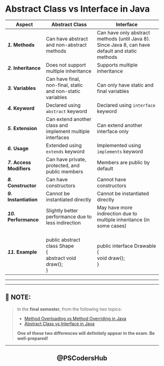 # Abstract Class vs Interface in Java

| **Aspect**          | **Abstract Class**                                                     | **Interface**                                                                                    |
| ------------------- | ---------------------------------------------------------------------- | ------------------------------------------------------------------------------------------------ |
| ***1.* Methods**          | Can have abstract and non-abstract methods| Can have only abstract methods (until Java 8). Since Java 8, can have default and static methods|
| ***2.* Inheritance**      | Does not support multiple inheritance| Supports multiple inheritance|
| ***3.* Variables**        | Can have final, non-final, static and non-static variables| Can only have static and final variables|
| ***4.* Keyword**          | Declared using `abstract` keyword| Declared using `interface` keyword|
| ***5.* Extension**        | Can extend another class and implement multiple interfaces| Can extend another interface only|
| ***6.* Usage**            | Extended using `extends` keyword| Implemented using `implements` keyword|
| ***7.* Access Modifiers** | Can have private, protected, and public members| Members are public by default|
| ***8.* Constructor**      | Can have constructors| Cannot have constructors|
| ***9.* Instantiation**   | Cannot be instantiated directly| Cannot be instantiated directly|
| ***10.* Performance** | Slightly better performance due to less indirection| May have more indirection due to multiple inheritance (in some cases)|
| ***11.* Example**          | <br>public abstract class Shape<br>{<br>abstract void draw();<br>} | <br>public interface Drawable<br>{<br>void draw();<br>}                                      |

---
---

## 📌 NOTE:

> In the **final semester**, from the following two topics:
>
> * [Method Overloading vs Method Overriding in Java](https://github.com/PSCodersHub/JAVA-Assignments/blob/main/JAVA%20Important%20Questions/IMP-Questions-3%20(5%20Marks).md#method-overloading-vs-method-overriding-in-java)
> * [Abstract Class vs Interface in Java](https://github.com/PSCodersHub/JAVA-Assignments/blob/main/JAVA%20Important%20Questions/IMP-Questions-6%20(5%20Marks).md#abstract-class-vs-interface-in-java)
>
> **One of these two differences will definitely appear in the exam. Be well-prepared!**

---

<div align="center"> <h2 style=font-weight: bold;">@PSCodersHub</h2> </div>
